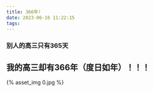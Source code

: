 ```yaml
---
title: 366年!
date: 2023-06-16 11:22:15
tags:
---
```

### 别人的高三只有365天
## 我的高三却有366年（度日如年）！！！
{% asset_img 0.jpg %}
